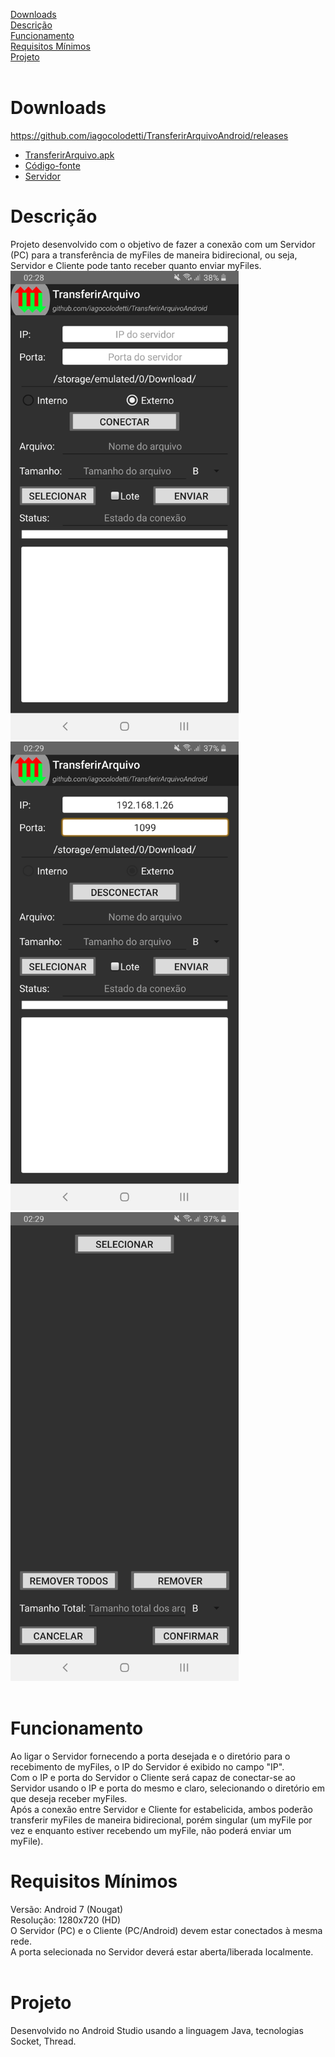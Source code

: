 [Downloads](https://github.com/iagocolodetti/TransferirArquivoAndroid/blob/master/README.md#downloads "Downloads")
<br>
[Descrição](https://github.com/iagocolodetti/TransferirArquivoAndroid/blob/master/README.md#descri%C3%A7%C3%A3o "Descrição")
<br>
[Funcionamento](https://github.com/iagocolodetti/TransferirArquivoAndroid/blob/master/README.md#funcionamento "Funcionamento")
<br>
[Requisitos Mínimos](https://github.com/iagocolodetti/TransferirArquivoAndroid/blob/master/README.md#requisitos-mínimos "Requisitos Mínimos")
<br>
[Projeto](https://github.com/iagocolodetti/TransferirArquivoAndroid/blob/master/README.md#projeto "Projeto")
<br>
<br>
# Downloads
https://github.com/iagocolodetti/TransferirArquivoAndroid/releases
* [TransferirArquivo.apk](https://github.com/iagocolodetti/TransferirArquivoAndroid/releases/download/v1.2/TransferirArquivo.apk "TransferirArquivo.apk")
* [Código-fonte](https://github.com/iagocolodetti/TransferirArquivoAndroid/archive/v1.2.zip "v1.2.zip")
* [Servidor](https://github.com/iagocolodetti/TransferirArquivo/blob/master/README.md#downloads "TransferirArquivo#Downloads")
# Descrição
Projeto desenvolvido com o objetivo de fazer a conexão com um Servidor (PC) para a transferência de myFiles de maneira bidirecional, ou seja, Servidor e Cliente pode tanto receber quanto enviar myFiles.
<br>
<img src="https://github.com/iagocolodetti/imagens/blob/master/TransferirArquivoAndroid/v1.1/01.jpg" alt="Cliente desconectado" height="750" width="365">
<img src="https://github.com/iagocolodetti/imagens/blob/master/TransferirArquivoAndroid/v1.1/02.jpg" alt="Cliente conectado" height="750" width="365">
<img src="https://github.com/iagocolodetti/imagens/blob/master/TransferirArquivoAndroid/v1.1/03.jpg" alt="Tela selecionar myFiles" height="750" width="365">
<br>
<br>

# Funcionamento
Ao ligar o Servidor fornecendo a porta desejada e o diretório para o recebimento de myFiles, o IP do Servidor é exibido no campo "IP".
<br>
Com o IP e porta do Servidor o Cliente será capaz de conectar-se ao Servidor usando o IP e porta do mesmo e claro, selecionando o diretório em que deseja receber myFiles.
<br>
Após a conexão entre Servidor e Cliente for estabelicida, ambos poderão transferir myFiles de maneira bidirecional, porém singular (um myFile por vez e enquanto estiver recebendo um myFile, não poderá enviar um myFile).

# Requisitos Mínimos
Versão: Android 7 (Nougat)
<br>
Resolução: 1280x720 (HD)
<br>
O Servidor (PC) e o Cliente (PC/Android) devem estar conectados à mesma rede.
<br>
A porta selecionada no Servidor deverá estar aberta/liberada localmente.
<br>
<br>
# Projeto
Desenvolvido no Android Studio usando a linguagem Java, tecnologias Socket, Thread.
